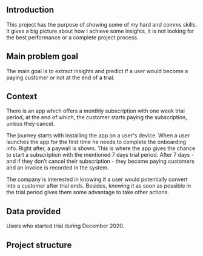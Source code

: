## Introduction

This project has the purpose of showing some of my hard and comms skills. It gives a big picture about how I achieve some insights, it is not looking for the best performance or a complete project process.


## Main problem goal

The main goal is to extract insights and predict if a user would become a paying customer or not at the end of a trial.

## Context

There is an app which offers a monthly subscription with one week trial period, at the end of which, the customer starts paying the subscription, unless they cancel.

The journey starts with installing the app on a user's device. When a user launches the app for the first time he needs to complete the onboarding info. Right after, a paywall is shown. This is where the app gives the chance to start a subscription with the mentioned 7 days trial period. After 7 days - and if they don’t cancel their subscription - they become paying customers and an invoice is recorded in the system.

The company is interested in knowing if a user would potentially convert into a customer after trial ends. Besides, knowing it as soon as possible in the trial period gives them some advantage to take other actions.


## Data provided

Users who started trial during December 2020.


## Project structure
